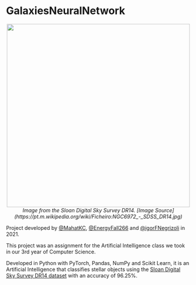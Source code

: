 # GalaxiesNeuralNetwork


<p align="center">
  <img src="https://upload.wikimedia.org/wikipedia/commons/thumb/2/29/NGC6972_-_SDSS_DR14.jpg/600px-NGC6972_-_SDSS_DR14.jpg" width="500"/><br>
  <span><i>Image from the Sloan Digital Sky Survey DR14. [Image Source](https://pt.m.wikipedia.org/wiki/Ficheiro:NGC6972_-_SDSS_DR14.jpg)</i></span>
</p>

Project developed by  [@MahatKC](https://www.github.com/MahatKC), [@EnergyFall266](https://github.com/EnergyFall266) and [@igorFNegrizoli](https://www.github.com/igorFNegrizoli) in 2021.

This project was an assignment for the Artificial Intelligence class we took in our 3rd year of Computer Science.

Developed in Python with PyTorch, Pandas, NumPy and Scikit Learn, it is an Artificial Intelligence that classifies stellar objects using the [Sloan Digital Sky Survey DR14 dataset](https://www.kaggle.com/datasets/lucidlenn/sloan-digital-sky-survey) with an accuracy of 96.25%.
